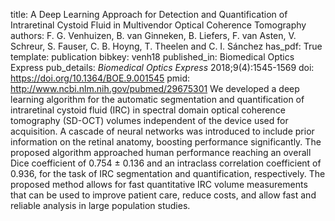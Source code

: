 title: A Deep Learning Approach for Detection and Quantification of Intraretinal Cystoid Fluid in Multivendor Optical Coherence Tomography
authors: F. G. Venhuizen, B. van Ginneken, B. Liefers, F. van Asten, V. Schreur, S. Fauser, C. B. Hoyng, T. Theelen and C. I. Sánchez
has_pdf: True
template: publication
bibkey: venh18
published_in: Biomedical Optics Express
pub_details: <i>Biomedical Optics Express</i> 2018;9(4):1545-1569
doi: https://doi.org/10.1364/BOE.9.001545
pmid: http://www.ncbi.nlm.nih.gov/pubmed/29675301
We developed a deep learning algorithm for the automatic segmentation and quantification of intraretinal cystoid fluid (IRC) in spectral domain optical coherence tomography (SD-OCT) volumes independent of the device used for acquisition. A cascade of neural networks was introduced to include prior information on the retinal anatomy, boosting performance significantly. The proposed algorithm approached human performance reaching an overall Dice coefficient of 0.754 ± 0.136 and an intraclass correlation coefficient of 0.936, for the task of IRC segmentation and quantification, respectively. The proposed method allows for fast quantitative IRC volume measurements that can be used to improve patient care, reduce costs, and allow fast and reliable analysis in large population studies.

